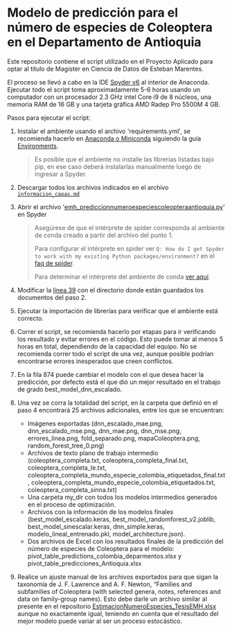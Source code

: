 # Modelo de predicción para el número de especies de Coleoptera en el Departamento de Antioquia

Este repositorio contiene el script utilizado en el Proyecto Aplicado para optar al título de Magister en Ciencia de Datos de Esteban Marentes.

El proceso se llevó a cabo en la IDE [Spyder v6](https://www.spyder-ide.org/) al interior de Anaconda. Ejecutar todo el script toma aproximadamente 5-6 horas usando un computador con un procesador 2.3 GHz intel Core i9 de 8 núcleos, una memoria RAM de 16 GB y una tarjeta gráfica AMD Radep Pro 5500M 4 GB.

Pasos para ejecutar el script:

1. Instalar el ambiente usando el archivo 'requirements.yml', se recomienda hacerlo en [Anaconda o Miniconda](https://docs.conda.io/projects/conda/en/latest/user-guide/install/index.html) siguiendo la guía [Environments](https://www.anaconda.com/docs/tools/working-with-conda/environments#creating-an-environment-from-a-yml-file).
    > Es posible que el ambiente no installe las librerías listadas bajo pip, en ese caso deberá instalarlas manualmente luego de ingresar a Spyder.
2. Descargar todos los archivos indicados en el archivo [`informacion_capas.md`](./datos_capas/informacion_capas.md)
3. Abrir el archivo '[emh_prediccionnumeroespeciescoleopteraantioquia.py](https://github.com/EstebanMH-SiB/modelPredictColeopteraSpecies/blob/main/emh_prediccionnumeroespeciescoleopteraantioquia.py)' en Spyder
    > Asegúrese de que el intérprete de spider corresponda al ambiente de conda creado a partir del archivo del punto 1.
    >
    >Para configurar el intérprete en spider ver `Q: How do I get Spyder to work with my existing Python packages/environment?` en el [faq de spider](https://docs.spyder-ide.org/current/faq.html).
    >
    >Para determinar el intérprete del ambiente de conda [ver aquí](https://www.anaconda.com/docs/tools/working-with-conda/ide-tutorials/python-path).

4. Modificar la [línea 39](./emh_prediccionnumeroespeciescoleopteraantioquia.py#L39-L40) con el directorio donde están guardados los documentos del paso 2.
5. Ejecutar la importación de librerías para verificar que el ambiente está correcto.
6. Correr el script, se recomienda hacerlo por etapas para ir verificando los resultado y evitar errores en el código. Esto puede tomar al menos 5 horas en total, dependiendo de la capacidad del equipo. No se recomienda correr todo el script de una vez, aunque posible podrían encontrarse errores inesperados que creen conflictos.
7. En la fila 874 puede cambiar el modelo con el que desea hacer la predicción, por defecto está el que dió un mejor resultado en el trabajo de grado best_model_dnn_escalado.
8. Una vez se corra la totalidad del script, en la carpeta que definió en el paso 4 encontrará 25 archivos adicionales, entre los que se encuentran:
   - Imágenes exportadas (dnn_escalado_mae.png, dnn_escalado_mse.png, dnn_mae.png, dnn_mse.png, errores_linea.png, fold_separado.png, mapaColeoptera.png, random_forest_tree_0.png)
   - Archivos de texto plano de trabajo intermedio (coleoptera_completa.txt, coleoptera_completa_final.txt, coleoptera_completa_le.txt, coleoptera_completa_mundo_especie_colombia_etiquetados_final.txt, coleoptera_completa_mundo_especie_colombia_etiquetados.txt, coleoptera_completa_sinna.txt)
   - Una carpeta my_dir con todos los modelos intermedios generados en el proceso de optimización.
   - Archivos con la información de los modelos finales (best_model_escalado.keras, best_model_randomforest_v2.joblib, best_model_sinescalar.keras, dnn_simple.keras, modelo_lineal_entrenado.pkl, model_architecture.json).
   - Dos archivos de Excel con los resultados finales de la predicción del número de especies de Coleoptera para el modelo: pivot_table_predictions_colombia_deparmentos.xlsx y pivot_table_predicciones_Antioquia.xlsx
9. Realice un ajuste manual de los archivos exportados para que sigan la taxonomía de J. F. Lawrence and A. F. Newton, “Families and subfamilies of Coleoptera (with selected genera, notes, references and data on family-group names). Esto debe darle un archivo similar al presente en el repositorio [EstimacionNumeroEspecies_TesisEMH.xlsx](https://github.com/EstebanMH-SiB/modelPredictColeopteraSpecies/blob/main/EstimacionNumeroEspecies_TesisEMH.xlsx) aunque no exactamente igual, teniendo en cuenta que el resultado del mejor modelo puede variar al ser un proceso estocástico.
